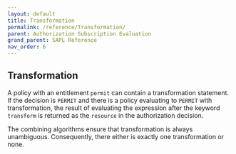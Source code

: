 ```yaml
---
layout: default
title: Transformation
permalink: /reference/Transformation/
parent: Authorization Subscription Evaluation
grand_parent: SAPL Reference
nav_order: 6
---
```


## Transformation

A policy with an entitlement `permit` can contain a transformation statement. If the decision is `PERMIT` and there is a policy evaluating to `PERMIT` with transformation, the result of evaluating the expression after the keyword `transform` is returned as the `resource` in the authorization decision.

The combining algorithms ensure that transformation is always unambiguous. Consequently, there either is exactly one transformation or none.